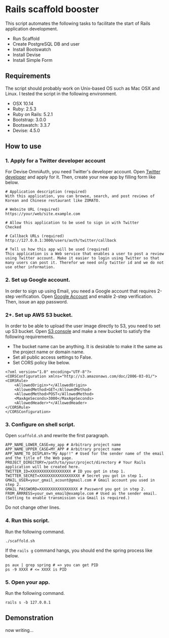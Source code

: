 # Rails scaffold booster

This script automates the following tasks to facilitate the start of Rails application development.

- Run Scaffold
- Create PostgreSQL DB and user
- Install Bootswatch
- Install Devise
- Install Simple Form

## Requirements

The script should probably work on Unix-based OS such as Mac OSX and Linux.
I tested the script in the following environment.

- OSX 10.14
- Ruby: 2.5.3
- Ruby on Rails: 5.2.1
- Bootstrap: 3.0.0
- Bootswatch: 3.3.7
- Devise: 4.5.0

## How to use

### 1. Apply for a Twitter developer account

For Devise OmniAuth, you need Twitter's developer account.
Open [Twitter developer](https://developer.twitter.com/en/apps/create) and apply for it.
Then, create your new app by filling form like below.

```
# Application description (required)
With this application, you can browse, search, and post reviews of Korean and Chinese restaurant like ZOMATO.

# Website URL (required)
https://your/web/site.example.com

# Allow this application to be used to sign in with Twitter
Checked

# Callback URLs (required)
http://127.0.0.1:3000/users/auth/twitter/callback

# Tell us how this app will be used (required)
This application is a Web service that enables a user to post a review using Twitter account. Make it easier to login using Twitter so that many users can post it. Therefor we need only twitter id and we do not use other information.
```

### 2. Set up Google account.

In order to sign up using Email, you need a Google account that requires 2-step verification.
Open [Google Account](https://myaccount.google.com/security) and enable 2-step verification.
Then, issue an app password.


### 2+. Set up AWS S3 bucket.

In order to be able to upload the user image directly to S3, you need to set up S3 bucket.
Open [S3 console](https://s3.console.aws.amazon.com/s3/home) and make a new bucket to satisfy the following requirements.

- The bucket name can be anything. It is desirable to make it the same as the project name or domain name.
- Set all public access settings to False. 
- Set CORS policy like below.

```
<?xml version="1.0" encoding="UTF-8"?>
<CORSConfiguration xmlns="http://s3.amazonaws.com/doc/2006-03-01/">
<CORSRule>
    <AllowedOrigin>*</AllowedOrigin>
    <AllowedMethod>GET</AllowedMethod>
    <AllowedMethod>POST</AllowedMethod>
    <MaxAgeSeconds>3000</MaxAgeSeconds>
    <AllowedHeader>*</AllowedHeader>
</CORSRule>
</CORSConfiguration>
```

### 3. Configure on shell script.

Open `scaffold.sh` and rewrite the first paragraph.

```
APP_NAME_LOWER_CASE=my_app # Arbitrary project name
APP_NAME_UPPER_CASE=MY_APP # Arbitrary project name
APP_NAME_TO_DISPLAY="My App!!" # Used for the sender name of the email and the title of the Web page.
PROJECT_DIRECTORY=/path/to/your/project/directory # Your Rails application will be created here.
TWITTER_ID=XXXXXXXXXXXXXXXXXX # ID you got in step 1.
TWITTER_SECRET=XXXXXXXXXXXXXXXXXX # Secret you got in step 1.
GMAIL_USER=your_gmail_acount@gmail.com # Gmail account you used in step 2.
GMAIL_PASSWORD=XXXXXXXXXXXXXXXXX # Password you got in step 2.
FROM_ARRRESS=your_own_email@example.com # Used as the sender email. (Setting to enable transmission via Gmail is required.)
```

Do not change other lines.

### 4. Run this script.

Run the following command.

```
./scaffold.sh
```

If the `rails g` command hangs, you should end the spring process like below.

```
ps aux | grep spring # => you can get PID
ps -9 XXXX # <= XXXX is PID
```

### 5. Open your app.

Run the following command.

```
rails s -b 127.0.0.1
```

## Demonstration

now writing...
